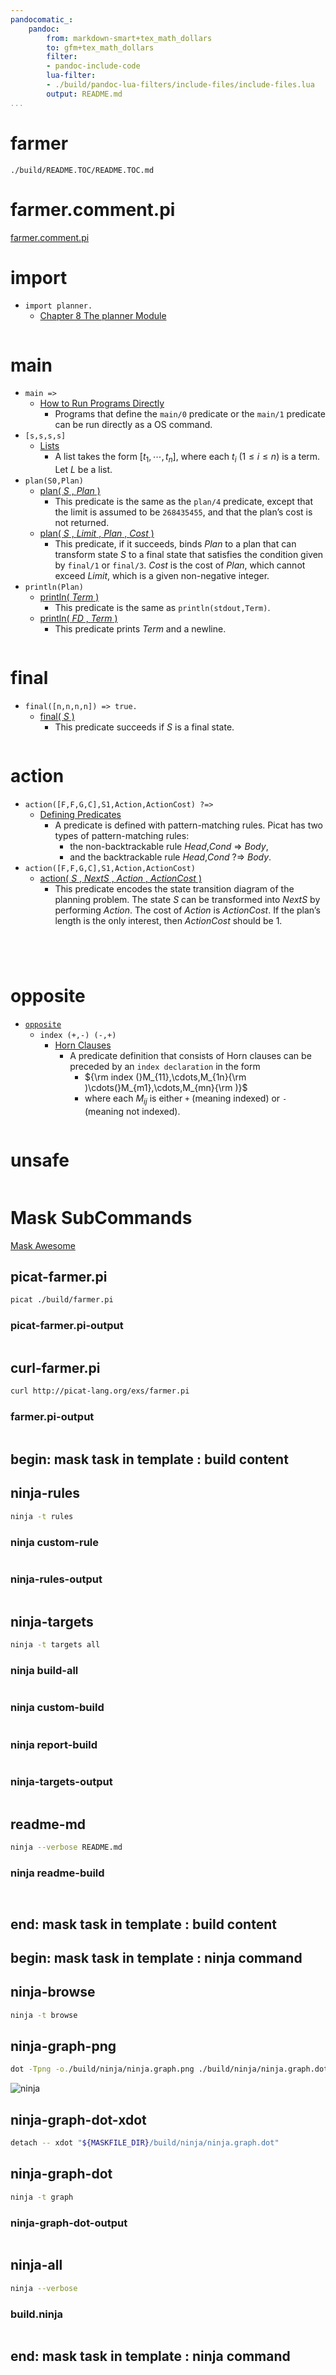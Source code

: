 ```yaml
---
pandocomatic_:
    pandoc:
        from: markdown-smart+tex_math_dollars
        to: gfm+tex_math_dollars
        filter:
        - pandoc-include-code
        lua-filter:
        - ./build/pandoc-lua-filters/include-files/include-files.lua
        output: README.md
...
```


# farmer

<!-- markdownlint-disable MD007 MD030 -->
```{.include}
./build/README.TOC/README.TOC.md
```
<!-- markdownlint-enable MD007 MD030 -->

# farmer.comment.pi

[farmer.comment.pi](./farmer.comment.pi)

# import

-   `import planner.`
    -   [Chapter 8 The planner Module](http://retina.inf.ufsc.br/picat_guide/#x1-1130008)

```{.picat include=./farmer.comment.pi snippet=import}
```

# main

-   `main =>`
    -   [How to Run Programs Directly](http://retina.inf.ufsc.br/picat_guide/#x1-430002.1.5)
        -   Programs that define the `main/0` predicate or the `main/1` predicate
            can be run directly as a OS command.
-   `[s,s,s,s]`
    -   [Lists](http://retina.inf.ufsc.br/picat_guide/#x1-510003.4.1)
        -   A list takes the form $[t_1,\cdots,t_n]$,
            where each $t_i$ ($1 \leq i \leq n$) is a term.
            Let $L$ be a list.
-   `plan(S0,Plan)`
    -   [plan( _S_ , _Plan_ )](http://retina.inf.ufsc.br/picat_guide/#dx1-114003)
        -   This predicate is the same as the `plan/4` predicate,
            except that the limit is assumed to be `268435455`,
            and that the plan’s cost is not returned.
    -   [plan( _S_ , _Limit_ , _Plan_ , _Cost_ )](http://retina.inf.ufsc.br/picat_guide/#dx1-114001)
        -   This predicate, if it succeeds,
            binds _Plan_ to a plan that can transform state _S_ to a final state
            that satisfies the condition given by `final/1` or `final/3`.
            _Cost_ is the cost of _Plan_, which cannot exceed _Limit_,
            which is a given non-negative integer.
-   `println(Plan)`
    -   [println( _Term_ )](http://retina.inf.ufsc.br/picat_guide/#dx1-130006)
        -   This predicate is the same as `println(stdout,Term)`.
    -   [println( _FD_ , _Term_ )](http://retina.inf.ufsc.br/picat_guide/#dx1-130005)
        -   This predicate prints _Term_ and a newline.

```{.picat include=./farmer.comment.pi snippet=main}
```

# final

-   `final([n,n,n,n]) => true.`
    -   [final( _S_ )](http://retina.inf.ufsc.br/picat_guide/#dx1-113003)
        -   This predicate succeeds if _S_ is a final state.

```{.picat include=./farmer.comment.pi snippet=final}
```

# action

-   `action([F,F,G,C],S1,Action,ActionCost) ?=>`
    -   [Defining Predicates](http://retina.inf.ufsc.br/picat_guide/#x1-100001.2)
        -   A predicate is defined with pattern-matching rules.
            Picat has two types of pattern-matching rules:
            -   the non-backtrackable rule _Head_,_Cond_ => _Body_,
            -   and the backtrackable rule _Head_,_Cond_ ?=> _Body_.
-   `action([F,F,G,C],S1,Action,ActionCost)`
    -   [action( _S_ , _NextS_ , _Action_ , _ActionCost_ )](http://retina.inf.ufsc.br/picat_guide/#dx1-113005)
        -   This predicate encodes the state transition diagram of the planning problem.
            The state _S_ can be transformed into _NextS_ by performing _Action_.
            The cost of _Action_ is _ActionCost_.
            If the plan’s length is the only interest,
            then _ActionCost_ should be 1.

```{.picat include=./farmer.comment.pi snippet=action-farmer_wolf}
```

```{.picat include=./farmer.comment.pi snippet=action-farmer_goat}
```

```{.picat include=./farmer.comment.pi snippet=action-farmer_cabbage}
```

```{.picat include=./farmer.comment.pi snippet=action-farmer_alone}
```

# opposite

<!-- markdownlint-disable MD013 -->
-   [`opposite`](#opposite)
    -   `index (+,-) (-,+)`
        -   [Horn Clauses](http://retina.inf.ufsc.br/picat_guide/#x1-130001.2)
            -   A predicate definition that consists of Horn clauses can
                be preceded by an `index declaration` in the form
                -   ${\rm index (}M_{11},\cdots,M_{1n}{\rm )\cdots(}M_{m1},\cdots,M_{mn}{\rm )}$
                -   where each $M_{ij}$ is either `+` (meaning indexed) or `-` (meaning not indexed).

<!-- markdownlint-enable MD013 -->

```{.picat include=./farmer.comment.pi snippet=opposite}
```

# unsafe

```{.picat include=./farmer.comment.pi snippet=unsafe}
```

# Mask SubCommands

[Mask Awesome](https://github.com/huzhenghui/mask-awesome)

## picat-farmer.pi

```bash
picat ./build/farmer.pi
```

### picat-farmer.pi-output

```{.plain include=./build/picat-farmer.pi-output.txt}
```

## curl-farmer.pi

```bash
curl http://picat-lang.org/exs/farmer.pi
```

### farmer.pi-output

```{.picat include=./build/farmer.pi}

```

## begin: mask task in template : build content

## ninja-rules

```bash
ninja -t rules
```

### ninja custom-rule

```{.ninja include=build.ninja snippet=custom-rule}
```

### ninja-rules-output

```{.plain include=./build/ninja/ninja-rules-output.txt}
```

## ninja-targets

```bash
ninja -t targets all
```

### ninja build-all

```{.ninja include=build.ninja snippet=build-all}
```

### ninja custom-build

```{.ninja include=build.ninja snippet=custom-build}

```

### ninja report-build

```{.ninja include=build.ninja snippet=report-build}

```

### ninja-targets-output

```{.plain include=./build/ninja/ninja-targets-output.txt}
```

## readme-md

```bash
ninja --verbose README.md
```

### ninja readme-build

```{.ninja include=build.ninja snippet=custom-readme-build}
```

```{.ninja include=build.ninja snippet=readme-build}
```

## end: mask task in template : build content

## begin: mask task in template : ninja command

## ninja-browse

```bash
ninja -t browse
```

## ninja-graph-png

```bash
dot -Tpng -o./build/ninja/ninja.graph.png ./build/ninja/ninja.graph.dot
```

![ninja](./build/ninja/ninja.graph.png)

## ninja-graph-dot-xdot

```bash
detach -- xdot "${MASKFILE_DIR}/build/ninja/ninja.graph.dot"
```

## ninja-graph-dot

```bash
ninja -t graph
```

### ninja-graph-dot-output

```{.dot include=./build/ninja/ninja.graph.dot}
```

## ninja-all

```bash
ninja --verbose
```

### build.ninja

```{.ninja include=./build.ninja}
```

## end: mask task in template : ninja command
